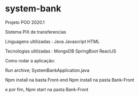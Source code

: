 # system-bank #

Projeto POO 2020.1

Sistema PIX de transferencias

Linguagens ultilizadas :
Java
Javascript 
HTML


Tecnologias ultilzadas :
MongoDB
SpringBoot
ReactJS

Como rodar a aplicação: 

Run archive;  SystemBankApplication.java 

Npm install na basta Front-end
Npm install na pasta Bank-Front

e por fim, Npm start na pasta Bank-Front 
